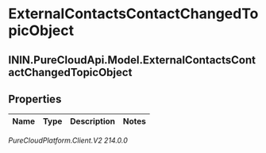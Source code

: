 # ExternalContactsContactChangedTopicObject

## ININ.PureCloudApi.Model.ExternalContactsContactChangedTopicObject

## Properties

|Name | Type | Description | Notes|
|------------ | ------------- | ------------- | -------------|



_PureCloudPlatform.Client.V2 214.0.0_
